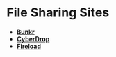 # File Sharing Sites

- [**Bunkr**](https://bunkr.is)
- [**CyberDrop**](https://cyberdrop.me)
- [**Fireload**](https://fireload.com)
